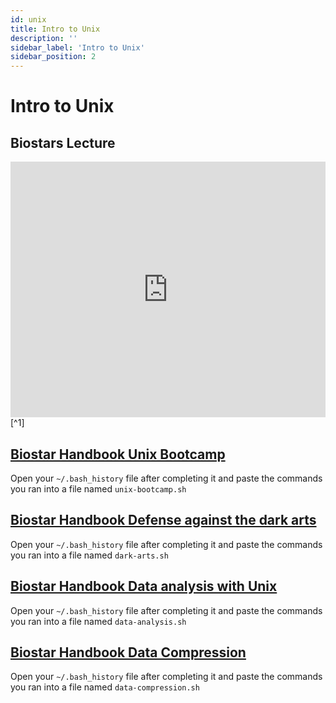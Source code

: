 ```yaml
---
id: unix
title: Intro to Unix
description: ''
sidebar_label: 'Intro to Unix'
sidebar_position: 2
---
```


# Intro to Unix

## Biostars Lecture

<iframe src="https://docs.google.com/presentation/d/e/2PACX-1vQHJMsd5gRHxCwC8mQxNoD7sgCebbsEuuXsEhouvUxQ-2TcHmXSqol5cyX1ftxcwJ8etxwoPfLbWdCL/embed?start=false&amp;loop=false&amp;delayms=3000" allowfullscreen="true" mozallowfullscreen="true" webkitallowfullscreen="true" width="100%" height="409" frameborder="0"></iframe>[^1]

## [Biostar Handbook Unix Bootcamp](https://www.biostarhandbook.com/the-unix-bootcamp.html)

Open your `~/.bash_history` file after completing it and paste the commands you
ran into a file named `unix-bootcamp.sh`

## [Biostar Handbook Defense against the dark arts](https://www.biostarhandbook.com/defense-dark-arts.html)

Open your `~/.bash_history` file after completing it and paste the commands you
ran into a file named `dark-arts.sh`

## [Biostar Handbook Data analysis with Unix](https://www.biostarhandbook.com/unixanalyis.html#unixanalyis)

Open your `~/.bash_history` file after completing it and paste the commands you
ran into a file named `data-analysis.sh`

## [Biostar Handbook Data Compression](https://www.biostarhandbook.com/data-compression.html#data-compression)

Open your `~/.bash_history` file after completing it and paste the commands you
ran into a file named `data-compression.sh`

[^1]: https://www.biostarhandbook.com/edu/lecture/view/88/
